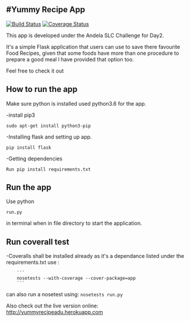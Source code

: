 #Yummy Recipe App
 ----------------
 
[![Build Status](https://travis-ci.org/silverjimmy/Yummy_recipes.svg?branch=branch_1)](https://travis-ci.org/silverjimmy/Yummy_recipes)  [![Coverage Status](https://coveralls.io/repos/github/silverjimmy/Yummy_recipes/badge.svg?branch=master)](https://coveralls.io/github/silverjimmy/Yummy_recipes?branch=master)


This app is developed under the Andela SLC Challenge for Day2.

It's a simple Flask application that users can use to save there favourite Food Recipes, given that some foods have more than one procedure to prepare a good meal l have provided that option too.

Feel free to check it out

How to run the app
------------------
Make sure python is installed used python3.6 for the app.

-install pip3

  ```
  sudo apt-get install python3-pip
  ```
-Installing flask and setting up app.

   ```
  pip install flask
  ```
-Getting dependencies

  ```
  Run pip install requirements.txt
  ```
Run the app
-----------
Use python 

```
run.py
``` 
in terminal when in file directory to start the application.

Run coverall test
-----------------
-Coveralls shall be installed already as it's a dependance listed under the requirements.txt
  use :
  
        ```
        nosetests --with-coverage --cover-package=app
        ```
        
       
can also run a nosetest using:
        ```
        nosetests run.py
        ``` 
        
Also check out the live version online:
http://yummyrecipeadu.herokuapp.com
